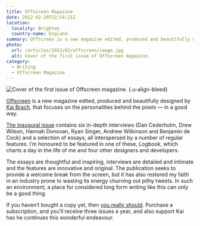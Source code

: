```yaml
---
title: Offscreen Magazine
date: 2012-02-28T22:54:21Z
location:
  locality: Brighton
  country-name: England
summary: Offscreen is a new magazine edited, produced and beautifully designed by Kai Brach, focusing on the personalities behind the pixels — in a good way.
photo:
  url: /articles/2012/02/offscreen/image.jpg
  alt: Cover of the first issue of Offscreen magazine.
category:
  - Writing
  - Offscreen Magazine
---
```

![Cover of the first issue of Offscreen magazine.](/image.jpg 'Cover of Issue No1. Photograph: [Kai Brach](https://www.flickr.com/photos/brakai295/6873407277/)')
{.u-align-bleed}

[Offscreen][1] is a new magazine edited, produced and beautifully designed by [Kai Brach][2], that focuses on the personalities behind the pixels — in a good way.

[The inaugural issue][3] contains six in-depth interviews (Dan Cederholm, Drew Wilson, Hannah Donovan, Ryan Singer, Andrew Wilkinson and Benjamin de Cock) and a selection of essays, all interspersed by a number of regular features. I’m honoured to be featured in one of these, <cite>Logbook</cite>, which charts a day in the life of me and four other designers and developers.

The essays are thoughtful and inspiring, interviews are detailed and intimate and the features are innovative and original. The publication seeks to provide a welcome break from the screen, but it has also restored my faith in an industry prone to wasting its energy churning out pithy tweets. In such an environment, a place for considered long form writing like this can only be a good thing.

If you haven’t bought a copy yet, then [you really should][1]. Purchase a subscription, and you’ll receive three issues a year, and also support Kai has he continues this wonderful endeavour.

[1]: http://www.offscreenmag.com/
[2]: http://brizk.com/
[3]: http://www.offscreenmag.com/issue1/

